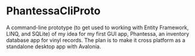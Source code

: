 # PhantessaCliProto
A command-line prototype (to get used to working with Entity Framework, LINQ, and SQLite) of my idea for my first GUI app, Phantessa, an inventory database app for vinyl records. The plan is to make it cross platform as a standalone desktop app with Avalonia.
